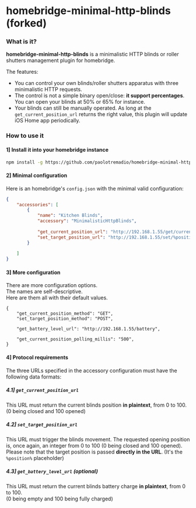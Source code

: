 # homebridge-minimal-http-blinds (forked)

### What is it?

**homebridge-minimal-http-blinds** is a minimalistic HTTP blinds or roller shutters management plugin for homebridge.

The features:
- You can control your own blinds/roller shutters apparatus with three minimalistic HTTP requests.
- The control is not a simple binary open/close: **it support percentages**. You can open your blinds at 50% or 65% for instance.
- Your blinds can still be manually operated. As long at the `get_current_position_url` returns the right value, this plugin will update iOS Home app periodically.

### How to use it

#### 1] Install it into your homebridge instance

````bash
npm install -g https://github.com/paolotremadio/homebridge-minimal-http-blinds
````

#### 2] Minimal configuration

Here is an homebridge's `config.json` with the minimal valid configuration:

````json
{
    "accessories": [
        {
            "name": "Kitchen Blinds",
            "accessory": "MinimalisticHttpBlinds",
  
            "get_current_position_url": "http://192.168.1.55/get/current_position/",
            "set_target_position_url": "http://192.168.1.55/set/%position%"
        }
  
    ]
}
````

#### 3] More configuration

There are more configuration options.  
The names are self-descriptive.  
Here are them all with their default values.

````
{
    "get_current_position_method": "GET",
    "set_target_position_method": "POST",
    
    "get_battery_level_url": "http://192.168.1.55/battery",
    
    "get_current_position_polling_millis": "500",
}
````

#### 4] Protocol requirements

The three URLs specified in the accessory configuration must have the following data formats:

##### 4.1] `get_current_position_url`

This URL must return the current blinds position **in plaintext**, from 0 to 100.  
(0 being closed and 100 opened)

##### 4.2] `set_target_position_url`

This URL must trigger the blinds movement. The requested opening position is, once again, an integer from 0 to 100 (0 being closed and 100 opened).
Please note that the target position is passed **directly in the URL**. (It's the `%position%` placeholder)  

##### 4.3] `get_battery_level_url` (optional)

This URL must return the current blinds battery charge **in plaintext**, from 0 to 100.  
(0 being empty and 100 being fully charged)
